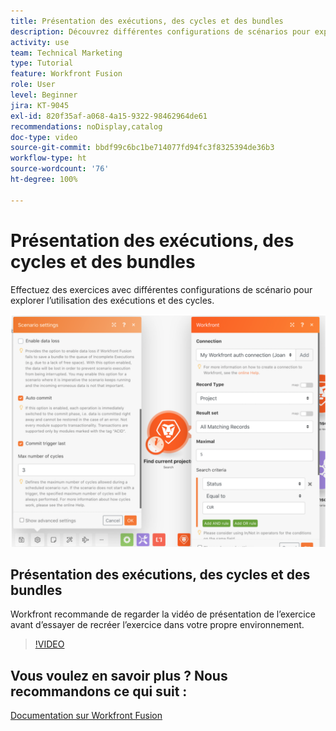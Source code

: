 ```yaml
---
title: Présentation des exécutions, des cycles et des bundles
description: Découvrez différentes configurations de scénarios pour explorer l’utilisation des exécutions et des cycles dans  [!DNL Adobe Workfront Fusion].
activity: use
team: Technical Marketing
type: Tutorial
feature: Workfront Fusion
role: User
level: Beginner
jira: KT-9045
exl-id: 820f35af-a068-4a15-9322-98462964de61
recommendations: noDisplay,catalog
doc-type: video
source-git-commit: bbdf99c6bc1be714077fd94fc3f8325394de36b3
workflow-type: ht
source-wordcount: '76'
ht-degree: 100%

---
```


# Présentation des exécutions, des cycles et des bundles

Effectuez des exercices avec différentes configurations de scénario pour explorer l’utilisation des exécutions et des cycles.

![Une image des paramètres des exécutions et des cycles](assets/execution-history-and-scheduling-6.png)

## Présentation des exécutions, des cycles et des bundles

Workfront recommande de regarder la vidéo de présentation de l’exercice avant d’essayer de recréer l’exercice dans votre propre environnement.

>[!VIDEO](https://video.tv.adobe.com/v/335286/?quality=12&learn=on&enablevpops=1)



## Vous voulez en savoir plus ? Nous recommandons ce qui suit :

[Documentation sur Workfront Fusion](https://experienceleague.adobe.com/fr/docs/workfront-fusion/using/get-started-with-fusion/understand-workfront-fusion/workfront-fusion-overview)
